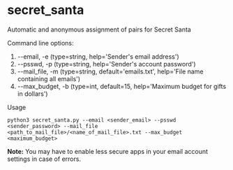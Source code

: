 # secret_santa
Automatic and anonymous assignment of pairs for Secret Santa

Command line options:
1. --email, -e      (type=string, help='Sender's email address')
2. --psswd, -p      (type=string, help='Sender's account password')
3. --mail_file, -m  (type=string, default='emails.txt', help='File name containing all emails')
4. --max_budget, -b (type=int,    default=15, help='Maximum budget for gifts in dollars')

Usage
```
python3 secret_santa.py --email <sender_email> --psswd <sender_password> --mail_file <path_to_mail_file>/<name_of_mail_file>.txt --max_budget <maximum_budget>
```

**Note:** You may have to enable less secure apps in your email account settings in case of errors.
